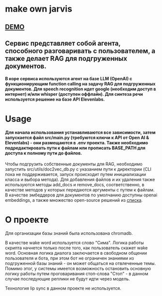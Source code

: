 # make own jarvis
## [DEMO](https://github.com/kartashoffv/make_jarvis/blob/main/demo.mp4)
## Сервис представляет собой агента, способного разговаривать с пользователем, а также делает RAG для подгруженных документов.

#### В коре сервиса используются агент на базе LLM (OpenAI) с функционирующим function calling на задачу RAG для подгруженных документов. Для speech recognition идет google (необходим доступ в интернет) и/или whisper (доступен оффлайн). Для синтеза речи используется решение на базе API Elevenlabs.

# Usage
#### Для начала использования устанавливаются все зависимости, затем запускается файл src/main.py (требуются ключи к API от Open AI & Elevenlabs) - они размещаются в .env проекта. Также необходимо подредактировать пути к файлам или прописать BASE_PATH для доступа к полному пути до файлов.

Чтобы подгрузить собственные документы для RAG, необходимо запустить src/utils/doc2vec_db.py с указанием пути к директории (CLI пока не поддерживается, запуск происходит путем инициализации класса и выбора метода). Для добавления файлов и их удаления также используются методы add_docs и remove_docs, соответственно, в качестве методов у которых передаются аргументы с путем к файлам. В качестве эмбеддеров для документов по умолчанию доступны openai embeddings, а также множество open-source решений из [списка](https://huggingface.co/sentence-transformers). 


# О проекте

Для организации базы знаний была использована chromadb. 

В качестве wake word используется слово "Сима". Логика работы скрипта начнется только после того, как пользователь скажет wake word. Основная логика диалога заключается в свободном общении пользователя и бота, при этом бот не ограничен знаниями из подгруженной базы знаний - он может общаться на отвлеченные темы. Помимо этог, у системы имеется возможность остановить основную логику работы путем проговаривания стоп-слова "Стоп" - в данном случае последующие реплики не будут идти через модель.   

Технология lip sync в данном проекте не используется.
